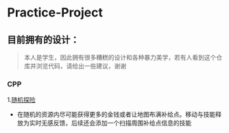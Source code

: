 # Practice-Project

## 目前拥有的设计：

> 本人是学生，因此拥有很多糟糕的设计和各种暴力美学，若有人看到这个仓库并浏览代码，请给出一些建议，谢谢

### CPP

1.[随机探险](./Random-Explore.cpp)

* 在随机的资源内尽可能获得更多的金钱或者让地图布满补给点。移动与技能释放为实时无感反馈，后续还会添加一个扫描周围补给点信息的技能

